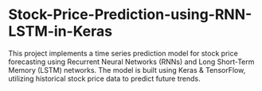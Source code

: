 # Stock-Price-Prediction-using-RNN-LSTM-in-Keras
This project implements a time series prediction model for stock price forecasting using Recurrent Neural Networks (RNNs) and Long Short-Term Memory (LSTM) networks. The model is built using Keras &amp; TensorFlow, utilizing historical stock price data to predict future trends.
